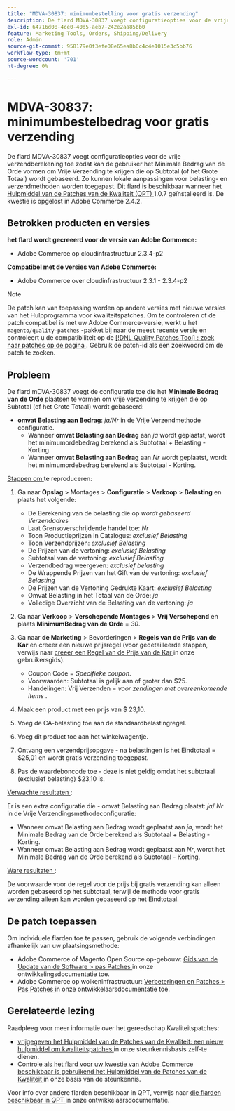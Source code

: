 ```yaml
---
title: "MDVA-30837: minimumbestelling voor gratis verzending"
description: De flard MDVA-30837 voegt configuratieopties voor de vrije verzendberekening toe zodat kan de gebruiker het Minimale Bedrag van de Orde vormen om Vrije Verzending te krijgen die op Subtotal (of het Grote Totaal) wordt gebaseerd. Zo kunnen lokale aanpassingen voor belasting- en verzendmethoden worden toegepast. Deze patch is beschikbaar wanneer [Quality Patches Tool (QPT)] (/help/announcements/adobe-commerce-announcements/magento-quality-patches-released-new-tool-to-self-serve-quality-patches.md) 1.0.7 is geïnstalleerd. De kwestie is opgelost in Adobe Commerce 2.4.2.
exl-id: 64716d08-4ce0-40d5-aeb7-242e2aa85bb0
feature: Marketing Tools, Orders, Shipping/Delivery
role: Admin
source-git-commit: 958179e0f3efe08e65ea8b0c4c4e1015e3c5bb76
workflow-type: tm+mt
source-wordcount: '701'
ht-degree: 0%

---
```


# MDVA-30837: minimumbestelbedrag voor gratis verzending

De flard MDVA-30837 voegt configuratieopties voor de vrije verzendberekening toe zodat kan de gebruiker het Minimale Bedrag van de Orde vormen om Vrije Verzending te krijgen die op Subtotal (of het Grote Totaal) wordt gebaseerd. Zo kunnen lokale aanpassingen voor belasting- en verzendmethoden worden toegepast. Dit flard is beschikbaar wanneer het [ Hulpmiddel van de Patches van de Kwaliteit (QPT) ](/help/announcements/adobe-commerce-announcements/magento-quality-patches-released-new-tool-to-self-serve-quality-patches.md) 1.0.7 geïnstalleerd is. De kwestie is opgelost in Adobe Commerce 2.4.2.

## Betrokken producten en versies

**het flard wordt gecreeerd voor de versie van Adobe Commerce:**

* Adobe Commerce op cloudinfrastructuur 2.3.4-p2

**Compatibel met de versies van Adobe Commerce:**

* Adobe Commerce over cloudinfrastructuur 2.3.1 - 2.3.4-p2

>[!NOTE]
>
>De patch kan van toepassing worden op andere versies met nieuwe versies van het Hulpprogramma voor kwaliteitspatches. Om te controleren of de patch compatibel is met uw Adobe Commerce-versie, werkt u het `magento/quality-patches` -pakket bij naar de meest recente versie en controleert u de compatibiliteit op de [[!DNL Quality Patches Tool] : zoek naar patches op de pagina ](https://devdocs.magento.com/quality-patches/tool.html#patch-grid) . Gebruik de patch-id als een zoekwoord om de patch te zoeken.

## Probleem

De flard mDVA-30837 voegt de configuratie toe die het **Minimale Bedrag van de Orde** plaatsen te vormen om vrije verzending te krijgen die op Subtotal (of het Grote Totaal) wordt gebaseerd:

* **omvat Belasting aan Bedrag**: *ja/Nr* in de Vrije Verzendmethode configuratie.
   * Wanneer **omvat Belasting aan Bedrag** aan *ja* wordt geplaatst, wordt het minimumordebedrag berekend als Subtotaal + Belasting - Korting.
   * Wanneer **omvat Belasting aan Bedrag** aan *Nr* wordt geplaatst, wordt het minimumordebedrag berekend als Subtotaal - Korting.

<u> Stappen om </u> te reproduceren:

1. Ga naar **Opslag** > Montages > **Configuratie** > **Verkoop** > **Belasting** en plaats het volgende:

   * De Berekening van de belasting die op *wordt gebaseerd Verzendadres*
   * Laat Grensoverschrijdende handel toe: *Nr*
   * Toon Productieprijzen in Catalogus: *exclusief Belasting*
   * Toon Verzendprijzen: *exclusief Belasting*
   * De Prijzen van de vertoning: *exclusief Belasting*
   * Subtotaal van de vertoning: *exclusief Belasting*
   * Verzendbedrag weergeven: *exclusief belasting*
   * De Wrappende Prijzen van het Gift van de vertoning: *exclusief Belasting*
   * De Prijzen van de Vertoning Gedrukte Kaart: *exclusief Belasting*
   * Omvat Belasting in het Totaal van de Orde: *ja*
   * Volledige Overzicht van de Belasting van de vertoning: *ja*

1. Ga naar **Verkoop** > **Verschepende Montages** > **Vrij Verschepend** en plaats **MinimumBedrag van de Orde** = *30*.
1. Ga naar **de Marketing** > Bevorderingen > **Regels van de Prijs van de Kar** en creeer een nieuwe prijsregel (voor gedetailleerde stappen, verwijs naar [ creeer een Regel van de Prijs van de Kar ](https://docs.magento.com/user-guide/marketing/price-rules-cart-create.html) in onze gebruikersgids).

   * Coupon Code = *Specifieke coupon*.
   * Voorwaarden: Subtotaal is gelijk aan of groter dan $25.
   * Handelingen: Vrij Verzenden = *voor zendingen met overeenkomende items* .

1. Maak een product met een prijs van $ 23,10.
1. Voeg de CA-belasting toe aan de standaardbelastingregel.
1. Voeg dit product toe aan het winkelwagentje.
1. Ontvang een verzendprijsopgave - na belastingen is het Eindtotaal = $25,01 en wordt gratis verzending toegepast.
1. Pas de waardeboncode toe - deze is niet geldig omdat het subtotaal (exclusief belasting) $23,10 is.

<u> Verwachte resultaten </u>:

Er is een extra configuratie die - omvat Belasting aan Bedrag plaatst: *ja*/ *Nr* in de Vrije Verzendingsmethodeconfiguratie:

* Wanneer omvat Belasting aan Bedrag wordt geplaatst aan *ja*, wordt het Minimale Bedrag van de Orde berekend als Subtotaal + Belasting - Korting.
* Wanneer omvat Belasting aan Bedrag wordt geplaatst aan *Nr*, wordt het Minimale Bedrag van de Orde berekend als Subtotaal - Korting.

<u> Ware resultaten </u>:

De voorwaarde voor de regel voor de prijs bij gratis verzending kan alleen worden gebaseerd op het subtotaal, terwijl de methode voor gratis verzending alleen kan worden gebaseerd op het Eindtotaal.

## De patch toepassen

Om individuele flarden toe te passen, gebruik de volgende verbindingen afhankelijk van uw plaatsingsmethode:

* Adobe Commerce of Magento Open Source op-gebouw: [ Gids van de Update van de Software > pas Patches ](https://devdocs.magento.com/guides/v2.4/comp-mgr/patching/mqp.html) in onze ontwikkelingsdocumentatie toe.
* Adobe Commerce op wolkeninfrastructuur: [ Verbeteringen en Patches > Pas Patches ](https://devdocs.magento.com/cloud/project/project-patch.html) in onze ontwikkelaarsdocumentatie toe.

## Gerelateerde lezing

Raadpleeg voor meer informatie over het gereedschap Kwaliteitspatches:

* [ vrijgegeven het Hulpmiddel van de Patches van de Kwaliteit: een nieuw hulpmiddel om kwaliteitspatches ](/help/announcements/adobe-commerce-announcements/magento-quality-patches-released-new-tool-to-self-serve-quality-patches.md) in onze steunkennisbasis zelf-te dienen.
* [ Controle als het flard voor uw kwestie van Adobe Commerce beschikbaar is gebruikend het Hulpmiddel van de Patches van de Kwaliteit ](/help/support-tools/patches-available-in-qpt-tool/check-patch-for-magento-issue-with-magento-quality-patches.md) in onze basis van de steunkennis.

Voor info over andere flarden beschikbaar in QPT, verwijs naar [ die flarden beschikbaar in QPT ](https://devdocs.magento.com/quality-patches/tool.html#patch-grid) in onze ontwikkelaarsdocumentatie.
